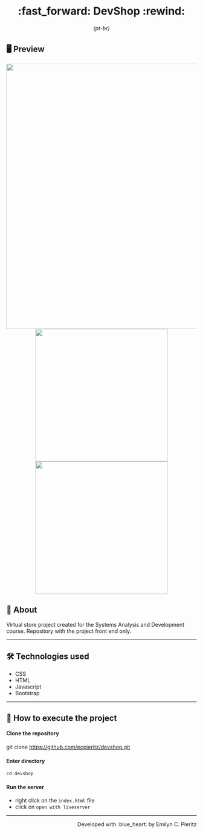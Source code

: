 <h1 align = "center"> :fast_forward: DevShop :rewind: </h1>
<h6 align = "center">(pt-br)</h6>

## 🖥 Preview
<p align = "center">
  <img src = "https://github.com/ecpieritz/xxx" width = "700" height = "auto">
  <img src = "https://github.com/ecpieritz/xxx" width = "350" height = "auto">
  <img src = "https://github.com/ecpieritz/xxx" width = "350" height = "auto">
</p>

## 📖 About
<p>Virtual store project created for the Systems Analysis and Development course. Repository with the project front end only.</p>

---

## 🛠 Technologies used
- CSS
- HTML
- Javascript
- Bootstrap

---


## 🚀 How to execute the project
#### Clone the repository
git clone https://github.com/ecpieritz/devshop.git

#### Enter directory
`cd devshop`

#### Run the server
- right click on the `index.html` file
- click on `open with liveserver`

---
<p align = "right">Developed with :blue_heart: by Emilyn C. Pieritz</p>

